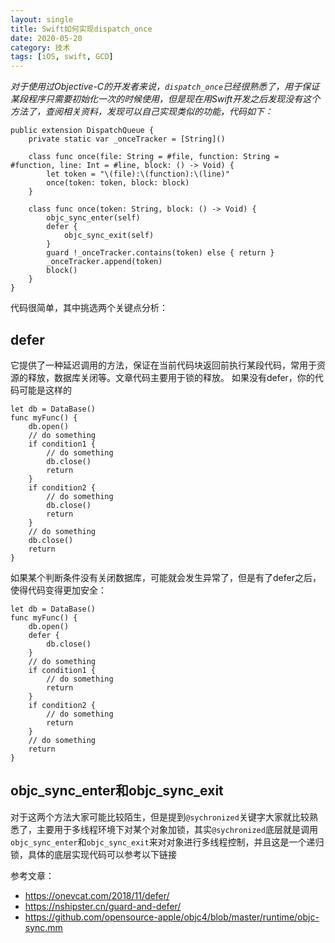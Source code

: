 ```yaml
---
layout: single
title: Swift如何实现dispatch_once
date: 2020-05-20
category: 技术
tags: [iOS, swift, GCD]
---
```


*对于使用过Objective-C的开发者来说，`dispatch_once`已经很熟悉了，用于保证某段程序只需要初始化一次的时候使用，但是现在用Swift开发之后发现没有这个方法了，查阅相关资料，发现可以自己实现类似的功能，代码如下：*
```
public extension DispatchQueue {
    private static var _onceTracker = [String]()

    class func once(file: String = #file, function: String = #function, line: Int = #line, block: () -> Void) {
        let token = "\(file):\(function):\(line)"
        once(token: token, block: block)
    }

    class func once(token: String, block: () -> Void) {
        objc_sync_enter(self)
        defer {
            objc_sync_exit(self)
        }
        guard !_onceTracker.contains(token) else { return }
        _onceTracker.append(token)
        block()
    }
}
```

代码很简单，其中挑选两个关键点分析：
## defer
它提供了一种延迟调用的方法，保证在当前代码块返回前执行某段代码，常用于资源的释放，数据库关闭等。文章代码主要用于锁的释放。
如果没有defer，你的代码可能是这样的
```
let db = DataBase()
func myFunc() {
    db.open()
    // do something
    if condition1 {
        // do something
        db.close()
        return
    }
    if condition2 {
        // do something
        db.close()
        return
    }
    // do something
    db.close()
    return
}
```
如果某个判断条件没有关闭数据库，可能就会发生异常了，但是有了defer之后，使得代码变得更加安全：
```
let db = DataBase()
func myFunc() {
    db.open()
    defer {
        db.close()
    }
    // do something
    if condition1 {
        // do something
        return
    }
    if condition2 {
        // do something
        return
    }
    // do something
    return
}
```

## objc_sync_enter和objc_sync_exit
对于这两个方法大家可能比较陌生，但是提到`@sychronized`关键字大家就比较熟悉了，主要用于多线程环境下对某个对象加锁，其实`@sychronized`底层就是调用`objc_sync_enter`和`objc_sync_exit`来对对象进行多线程控制，并且这是一个递归锁，具体的底层实现代码可以参考以下链接

参考文章：
* https://onevcat.com/2018/11/defer/
* https://nshipster.cn/guard-and-defer/
* https://github.com/opensource-apple/objc4/blob/master/runtime/objc-sync.mm
